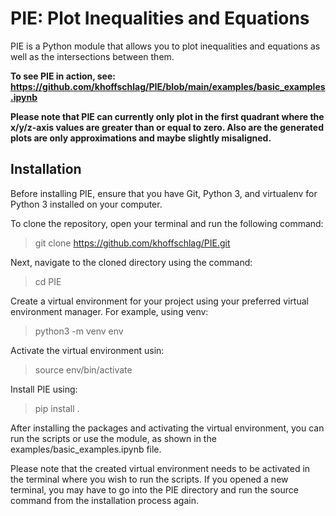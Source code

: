 # PIE: Plot Inequalities and Equations

PIE is a Python module that allows you to plot inequalities and equations as well as the intersections between them.

**To see PIE in action, see: https://github.com/khoffschlag/PIE/blob/main/examples/basic_examples.ipynb**

**Please note that PIE can currently only plot in the
first quadrant where the x/y/z-axis values are greater than or equal to zero.
Also are the generated plots are only approximations and maybe slightly misaligned.**

## Installation

Before installing PIE, ensure that you have Git, Python 3, and virtualenv for Python 3 installed on your computer.

To clone the repository, open your terminal and run the following command:

> git clone https://github.com/khoffschlag/PIE.git

Next, navigate to the cloned directory using the command:

> cd PIE


Create a virtual environment for your project using your preferred virtual environment manager.
For example, using venv:

> python3 -m venv env

Activate the virtual environment usin:

> source env/bin/activate


Install PIE using:

> pip install .


After installing the packages and activating the virtual environment, you can run the scripts or use the module,
as shown in the examples/basic_examples.ipynb file.

Please note that the created virtual environment needs to be activated in the terminal where you wish to run the scripts.
If you opened a new terminal, you may have to go into the PIE directory and run the source command from the installation
process again.

